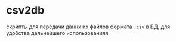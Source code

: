 # csv2db
 скрипты для передачи даннх их файлов формата `.csv` в БД, для удобства дальнейшего использованияя
